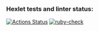 ### Hexlet tests and linter status:
[![Actions Status](https://github.com/NoClaus/rails-project-lvl4/workflows/hexlet-check/badge.svg)](https://github.com/NoClaus/rails-project-lvl4/actions)
[![ruby-check](https://github.com/NoClaus/rails-project-lvl4/actions/workflows/ruby-check.yml/badge.svg)](https://github.com/NoClaus/rails-project-lvl4/actions)